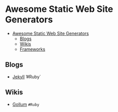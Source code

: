Awesome Static Web Site Generators
==================================

- [Awesome Static Web Site Generators](#awesome-static-web-site-generators)
  - [Blogs](#blogs)
  - [Wikis](#wikis)
  - [Frameworks](#frameworks)

Blogs
-----

* [Jekyll](/jekyll/jekyll) ’#Ruby`

Wikis
-----

* [Gollum](/gollum/gollum) `#Ruby`
